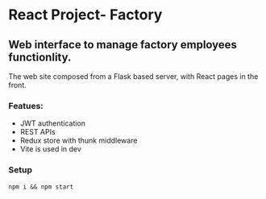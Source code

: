 # React Project- Factory
## Web interface to manage factory employees functionlity.

The web site composed from a Flask based server, with React pages
in the front.

### Featues:
- JWT authentication
- REST APIs
- Redux store with thunk middleware
- Vite is used in dev

### Setup
`npm i && npm start`
